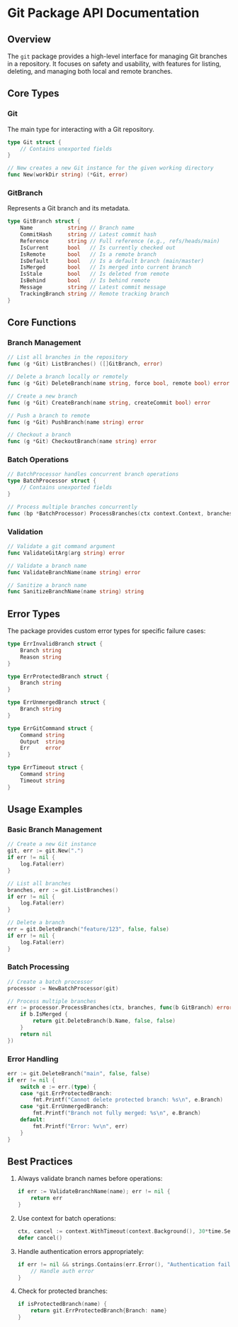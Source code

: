 # Git Package API Documentation

## Overview

The `git` package provides a high-level interface for managing Git branches in a repository. It focuses on safety and usability, with features for listing, deleting, and managing both local and remote branches.

## Core Types

### Git

The main type for interacting with a Git repository.

```go
type Git struct {
    // Contains unexported fields
}

// New creates a new Git instance for the given working directory
func New(workDir string) (*Git, error)
```

### GitBranch

Represents a Git branch and its metadata.

```go
type GitBranch struct {
    Name           string // Branch name
    CommitHash     string // Latest commit hash
    Reference      string // Full reference (e.g., refs/heads/main)
    IsCurrent      bool   // Is currently checked out
    IsRemote       bool   // Is a remote branch
    IsDefault      bool   // Is a default branch (main/master)
    IsMerged       bool   // Is merged into current branch
    IsStale        bool   // Is deleted from remote
    IsBehind       bool   // Is behind remote
    Message        string // Latest commit message
    TrackingBranch string // Remote tracking branch
}
```

## Core Functions

### Branch Management

```go
// List all branches in the repository
func (g *Git) ListBranches() ([]GitBranch, error)

// Delete a branch locally or remotely
func (g *Git) DeleteBranch(name string, force bool, remote bool) error

// Create a new branch
func (g *Git) CreateBranch(name string, createCommit bool) error

// Push a branch to remote
func (g *Git) PushBranch(name string) error

// Checkout a branch
func (g *Git) CheckoutBranch(name string) error
```

### Batch Operations

```go
// BatchProcessor handles concurrent branch operations
type BatchProcessor struct {
    // Contains unexported fields
}

// Process multiple branches concurrently
func (bp *BatchProcessor) ProcessBranches(ctx context.Context, branches []GitBranch, fn func(GitBranch) error) error
```

### Validation

```go
// Validate a git command argument
func ValidateGitArg(arg string) error

// Validate a branch name
func ValidateBranchName(name string) error

// Sanitize a branch name
func SanitizeBranchName(name string) string
```

## Error Types

The package provides custom error types for specific failure cases:

```go
type ErrInvalidBranch struct {
    Branch string
    Reason string
}

type ErrProtectedBranch struct {
    Branch string
}

type ErrUnmergedBranch struct {
    Branch string
}

type ErrGitCommand struct {
    Command string
    Output  string
    Err     error
}

type ErrTimeout struct {
    Command string
    Timeout string
}
```

## Usage Examples

### Basic Branch Management

```go
// Create a new Git instance
git, err := git.New(".")
if err != nil {
    log.Fatal(err)
}

// List all branches
branches, err := git.ListBranches()
if err != nil {
    log.Fatal(err)
}

// Delete a branch
err = git.DeleteBranch("feature/123", false, false)
if err != nil {
    log.Fatal(err)
}
```

### Batch Processing

```go
// Create a batch processor
processor := NewBatchProcessor(git)

// Process multiple branches
err := processor.ProcessBranches(ctx, branches, func(b GitBranch) error {
    if b.IsMerged {
        return git.DeleteBranch(b.Name, false, false)
    }
    return nil
})
```

### Error Handling

```go
err := git.DeleteBranch("main", false, false)
if err != nil {
    switch e := err.(type) {
    case *git.ErrProtectedBranch:
        fmt.Printf("Cannot delete protected branch: %s\n", e.Branch)
    case *git.ErrUnmergedBranch:
        fmt.Printf("Branch not fully merged: %s\n", e.Branch)
    default:
        fmt.Printf("Error: %v\n", err)
    }
}
```

## Best Practices

1. Always validate branch names before operations:

   ```go
   if err := ValidateBranchName(name); err != nil {
       return err
   }
   ```

2. Use context for batch operations:

   ```go
   ctx, cancel := context.WithTimeout(context.Background(), 30*time.Second)
   defer cancel()
   ```

3. Handle authentication errors appropriately:

   ```go
   if err != nil && strings.Contains(err.Error(), "Authentication failed") {
       // Handle auth error
   }
   ```

4. Check for protected branches:
   ```go
   if isProtectedBranch(name) {
       return git.ErrProtectedBranch{Branch: name}
   }
   ```
